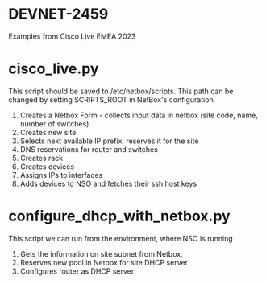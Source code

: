 # DEVNET-2459
Examples from Cisco Live EMEA 2023



# cisco_live.py
This script should be saved to /etc/netbox/scripts. 
This path can be changed by setting SCRIPTS_ROOT in NetBox's configuration. 

1. Creates a Netbox Form - collects input data in netbox (site code, name, number of switches)
2. Creates new site
3. Selects next available IP prefix, reserves it for the site
4. DNS reservations for router and switches
5. Creates rack
6. Creates devices
7. Assigns IPs to interfaces
8. Adds devices to NSO and fetches their ssh host keys


# configure_dhcp_with_netbox.py
This script we can run from the environment, where NSO is running

1. Gets the information on site subnet from Netbox,
2. Reserves new pool in Netbox for site DHCP server
3. Configures router as DHCP server
